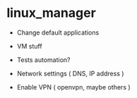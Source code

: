 # linux_manager

- Change default applications
- VM stuff
- Tests automation?

- Network settings ( DNS, IP address )
- Enable VPN ( openvpn, maybe others )